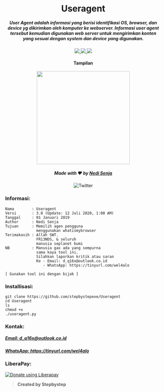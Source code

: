 <h1 align="center">Useragent</h1>
<h5 align="center">User Agent adalah informasi yang berisi identifikasi OS, browser, dan device yg dikirimkan oleh komputer ke webserver. Informasi user agent tersebut kemudian digunakan web server untuk mengirimkan konten yang sesuai dengan system dan device yang digunakan.</h5>

<p align="center">
  <a href="www.python.org">
    <img src="https://img.shields.io/badge/Language-Python-blue.svg">
  </a>
  <a href="https://github.com/stepbystepexe/Useragent/blob/master/LICENSE">
    <img src="https://img.shields.io/badge/License-MIT-red.svg">
  </a>
  <a href="https://opensource.org">
    <img src="https://img.shields.io/badge/Open%20Source-●-success.svg">
  </a>
</p>

<h4 align="center">Tampilan</h4>
<p align="center">
  <img src="https://github.com/stepbystepexe/Useragent/blob/master/Skrinsut.png" width="300">
</a></p>

<h5>
<p align="center">
  Made with ❤️ by <a href="https://github.com/stepbystepexe">Nedi Senja</a>
</h5>
</p>

<p align="center">
 <img src="https://img.shields.io/twitter/url?url=https%3A%2F%2Fgithub.com%2Stepbystepexe%2FUseragent" alt="Twitter"> <br>
</p>

### Informasi:
```text
Nama        : Useragent
Versi       : 3.0 (Update: 12 Juli 2020, 1:00 AM)
Tanggal     : 01 Januari 2019
Author      : Nedi Senja
Tujuan      : Memilih agen pengguna
              menggunakan whatismybrowser
Terimakasih : Allah SWT.
              FR13NDS, & seluruh
              manusia seplanet bumi
NB          : Manusia gax ada yang sempurna
              sama kaya tool ini.
              Silahkan laporkan kritik atau saran
              Ke - Email: d_q16x@outlook.co.id
                 - WhatsApp: https://tinyurl.com/wel4alo

[ Gunakan tool ini dengan bijak ]
```

### Installisasi:
```text
git clone https://github.com/stepbystepexe/Useragent
cd Useragent
ls
chmod +x
./useragent.py
```
### Kontak:

<h5> <a href="http://d_q16x@outlook.co.id">Email: d_q16x@outlook.co.id</a>
</h5>
<h5> <a href="https://tinyurl.com/wel4alo">WhatsApp: https://tinyurl.com/wel4alo</a>
</h5>

### LiberaPay:
<noscript><a href="https://liberapay.com/stepbystepexe/donate"><img alt="Donate using Liberapay" src="https://liberapay.com/assets/widgets/donate.svg"></a></noscript>

>**Created by Stepbystep**
